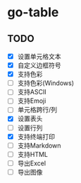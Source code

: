 # go-table

## TODO

- [x] 设置单元格文本
- [x] 自定义边框符号
- [x] 支持色彩
- [ ] 支持色彩(Windows)
- [ ] 支持ASCII
- [ ] 支持Emoji
- [ ] 单元格跨行/列
- [x] 设置表头
- [ ] 设置行列
- [x] 支持终端打印
- [ ] 支持Markdown
- [ ] 支持HTML
- [ ] 导出Excel
- [ ] 导出图像
